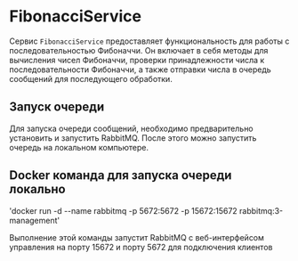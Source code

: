# FibonacciService
Сервис `FibonacciService` предоставляет функциональность для работы с последовательностью Фибоначчи. Он включает в себя методы для вычисления чисел Фибоначчи, проверки принадлежности числа к последовательности Фибоначчи, а также отправки числа в очередь сообщений для последующего обработки.

## Запуск очереди

Для запуска очереди сообщений, необходимо предварительно установить и запустить RabbitMQ. После этого можно запустить очередь на локальном компьютере.

## Docker команда для запуска очереди локально

'docker run -d --name rabbitmq -p 5672:5672 -p 15672:15672 rabbitmq:3-management'

Выполнение этой команды запустит RabbitMQ с веб-интерфейсом управления на порту 15672 и порту 5672 для подключения клиентов
